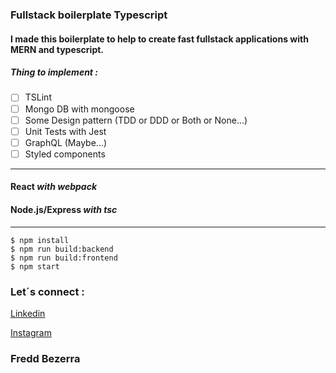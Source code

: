 
### Fullstack boilerplate Typescript

#### I made this boilerplate to help to create fast fullstack applications with  MERN and typescript.

##### Thing to implement : 

- [ ] TSLint
- [ ] Mongo DB with mongoose
- [ ] Some Design pattern (TDD or DDD or Both or None...)
- [ ] Unit Tests with Jest
- [ ] GraphQL (Maybe...)
- [ ] Styled components
_____
#### React _with webpack_
#### Node.js/Express _with tsc_
____
```
$ npm install
$ npm run build:backend
$ npm run build:frontend
$ npm start
```

### Let´s connect : 
[Linkedin]("https://linkedin/in/fredericobezerra")

[Instagram]("https://instagram/freddbezerra")

### Fredd Bezerra